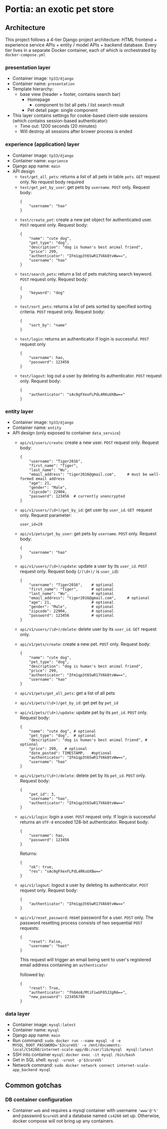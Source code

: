 # Portia: an exotic pet store
## Architecture
This project follows a 4-tier Django project architecture: HTML frontend + experience service APIs + entity / model APIs + backend database. Every tier lives in a separate Docker container, each of which is orchestrated by `docker-compose.yml`

### presentation layer
 - Container image: `tp33/django`
 - Container name: `presentation`
 - Template hierarchy:
    - base view (header + footer, contains search bar)
        - Homepage
            - component to list all pets / list search result
        - Pet detail page: single component
- This layer contains settings for cookie-based client-side sessions (which contains session-based authenticator):
    - Time out: 1200 seconds (20 minutes)
    - Will destroy all sessions after brower process is ended




### experience (application) layer
 - Container image: `tp33/django`
 - Container name: `exprience`
 - Django app name: `main`
 - API design
    - `test/get_all_pets`: returns a list of all pets in table `pets`. `GET` request only. No request body required
    - `test/get_pet_by_user`: get pets by `username`. `POST` only. Request body:
        ```
        {
            "username": "hao"
        }
    - `test/create_pet`: create a new pet object for authenticated user. `POST` request only. Request body:
        ```
        {
            "name": "cute dog",
            "pet_type": "dog",
            "description": "dog is human's best animal friend",
            "price": 299,
            "authenticator": "IFm1qp3t6SwR17VAk8tvWw==",
            "username": "hao"
        }
        ```
    - `test/search_pets`: return a list of pets matching search keyword. `POST` request only. Request body: 
        ```
        {
            "keyword": "dog"
        }
        ```
    - `test/sort_pets`: returns a list of pets sorted by specified sorting criteria. `POST` request only. Request body: 
        ```
        {
            "sort_by": "name"
        }
        ```
    - `test/login`: returns an authenticator if login is successful. `POST` request only
        ```
        {
            "username": hao,
            "password": 123456
        }
        ```
    - `test/logout`: log out a user by deleting its authenticator. `POST` request only. Request body:
        ```
        {
            "authenticator": "sAc0gFXexFLPdL4RKuUXBw=="
        }
        ```



### entity layer
 - Container image: `tp33/django`
 - Container name: `entity`
 - API design (only exposed to container `data_service`)
    - `api/v1/users/create`: create a new user. `POST` request only. Request body: 
        ```
        {
            "username": "Tiger2016",
            "first_name": "Tiger",
            "last_name": "Wu",
            "email_address": "tiger2016@gmail.com",     # must be well-formed email address
            "age": 21,
            "gender": "Male",
            "zipcode": 22904,
            "password": 123456  # currently unencrypted
        }
        ```
    - `api/v1/users/(\d+)/get_by_id`: get user by `user_id`. `GET `request only. Request parameter:
        ```
        user_id=29
        ```
    - `api/v1/pets/get_by_user`: get pets by `username`. `POST` only. Request body:
        ```
        {
            "username": "hao"
        }
        ```
    - `api/v1/users/(\d+)/update`: update a user by its `user_id`. `POST` request only. Request body (`/(\d+)/` is `user_id`):
        ```
        {
            "username": "Tiger2016",    # optional
            "first_name": "Tiger",      # optional
            "last_name": "Wu",          # optional
            "email_address": "tiger2016@gmail.com",     # optional
            "age": 21,                  # optional
            "gender": "Male",           # optional
            "zipcode": 22904,           # optional
            "password": 123456          # optional
        }
        ```
    - `api/v1/users/(\d+)/delete`: delete user by its `user_id`. `GET` request only.
    - `api/v1/pets/create`: create a new pet. `POST` only. Request body:
        ```
        {
            "name": "cute dog",
            "pet_type": "dog",
            "description": "dog is human's best animal friend",
            "price": 299,
            "authenticator": "IFm1qp3t6SwR17VAk8tvWw==",
            "username": "hao"
        }
        ```
    - `api/v1/pets/get_all_pets`: get a list of all pets
    - `api/v1/pets/(\d+)/get_by_id`: get pet by `pet_id`
    - `api/v1/pets/(\d+)/update`: update pet by its `pet_id`. `POST` only. Request body:
        ```
        {
            "name": "cute dog", # optional
            "pet_type": "dog",  # optional   
            "description": "dog is human's best animal friend", # optional
            "price": 299,   # optional
            "date_posted": TIMESTAMP,   #optional
            "authenticator": "IFm1qp3t6SwR17VAk8tvWw==",
            "username": "hao"
        }
        ```
    - `api/v1/pets/(\d+)/delete`: delete pet by its `pet_id`. `POST` only. Request body:
        ```
        {
            "pet_id": 3,
            "username": "hao",
            "authenticator": "IFm1qp3t6SwR17VAk8tvWw=="
        }
        ```

    - `api/v1/login`: login a user. `POST` request only. If login is successful returns an `UTF-8` encoded 128-bit authenticator. Request body:
        ```
        {
            "username": hao,
            "password": 123456
        }
        ```
        Returns:
        ```
        {
            "ok": true, 
            "res": "sAc0gFXexFLPdL4RKuUXBw=="
        }
        ```
    - `api/v1/logout`: logout a user by deleting its authenticator. `POST` request only. Request body:
        ```
        {
            "authenticator": "IFm1qp3t6SwR17VAk8tvWw=="
        }
        ```
    - `api/v1/reset_password`: reset password for a user. `POST` only. The password resetting process consists of two sequential `POST` requests:
        ```
        {
            "reset": False,
            "username": "haot"
        }
        ```
        This request will trigger an email being sent to user's registered email address containing an `authenticator`

        followed by:
        ```
        {
            "reset": True,
            "authenticator": "fh84o8/MtiFiwUF05J2gRA==",
            "new_password": 123456789
        }
        ```


### data layer
 - Container image: `mysql:latest`
 - Container name: `mysql`
 - Django app name: `main`
 - Run command: `sudo docker run --name mysql -d -e MYSQL_ROOT_PASSWORD='$3cureUS' -v /mnt/documents-local/CS4260/internet-scale-app/db:/var/lib/mysql  mysql:latest`
 - SSH into container `mysql`: `docker exec -it mysql /bin/bash`
 - Get in SQL shell: `mysql -uroot -p'$3cureUS'`
 - Network command: `sudo docker network connect internet-scale-app_backend mysql`


## Common gotchas
 ### DB container configuration
 - Container `web` and requires a mysql container with username `'www'@'%'` and password `$cureUS` and a database named `cs4260` set up. Otherwise, docker compose will not bring up any containers. 